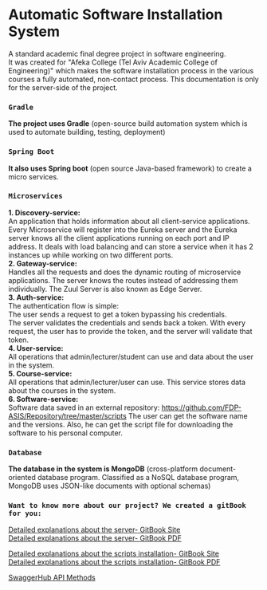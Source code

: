 # Automatic Software Installation System
A standard academic final degree project in software engineering. <br />
It was created for "Afeka College (Tel Aviv Academic College of Engineering)" which makes the software installation process in the various 
courses a fully automated, non-contact process.
This documentation is only for the server-side of the project. <br />

### `Gradle` <br /> 
**The project uses Gradle** (open-source build automation system which is used to automate building, testing, deployment) <br />

### `Spring Boot` <br /> 
**It also uses Spring boot** (open source Java-based framework) to create a micro services. <br />

### `Microservices` <br /> 
**1. Discovery-service:** <br />
   An application that holds information about all client-service applications. 
   Every Microservice will register into the Eureka server and the Eureka server knows all the client applications running 
   on each port and IP address. It deals with load balancing and can store a service when it has 2 instances up while working on two different ports. <br />
**2. Gateway-service:** <br />
   Handles all the requests and does the dynamic routing of microservice applications. 
   The server knows the routes instead of addressing them individually. The Zuul Server is also known as Edge Server. <br />
**3. Auth-service:** <br />
    The authentication flow is simple: <br />
    The user sends a request to get a token bypassing his credentials. <br />
    The server validates the credentials and sends back a token. With every request, the user has to provide the token, and the server will validate that token. <br />
**4. User-service:** <br />
   All operations that admin/lecturer/student can use and data about the user in the system. <br />
**5. Course-service:** <br />
   All operations that admin/lecturer/user can use. 
   This service stores data about the courses in the system. <br />
**6. Software-service:** <br />
   Software data saved in an external repository: https://github.com/FDP-ASIS/Repository/tree/master/scripts
   The user can get the software name and the versions. Also, he can get the script file for downloading the software to his personal computer. <br />

### `Database` <br /> 
**The database in the system is MongoDB** (cross-platform document-oriented database program. 
Classified as a NoSQL database program, MongoDB uses JSON-like documents with optional schemas) <br />

### `Want to know more about our project? We created a gitBook for you:` <br /> 
[Detailed explanations about the server- GitBook Site](https://finalprojectafeka2020.gitbook.io/server/) <br />
[Detailed explanations about the server- GitBook PDF](https://drive.google.com/file/d/1KhvZo3S6qh5FHMQAegJJIanBo6FCwoZr/view?usp=sharing) <br />

[Detailed explanations about the scripts installation- GitBook Site](https://finalprojectafeka2020.gitbook.io/scripts/) <br />
[Detailed explanations about the scripts installation- GitBook PDF](https://drive.google.com/file/d/1bRrcEOvXnZVlvdP-qri2C2gjpzorlAEa/view?usp=sharing) <br />

[SwaggerHub API Methods](https://app.swaggerhub.com/apis/Afeka2020/ASIS/1.0.0)